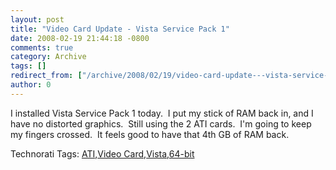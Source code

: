 ```yaml
---
layout: post
title: "Video Card Update - Vista Service Pack 1"
date: 2008-02-19 21:44:18 -0800
comments: true
category: Archive
tags: []
redirect_from: ["/archive/2008/02/19/video-card-update---vista-service-pack-1.aspx/"]
author: 0
---
```

<!-- more -->
<p>I installed Vista Service Pack 1 today.  I put my stick of RAM back in, and I have no distorted graphics.  Still using the 2 ATI cards.  I'm going to keep my fingers crossed.  It feels good to have that 4th GB of RAM back.</p>  <div class="wlWriterSmartContent" id="scid:0767317B-992E-4b12-91E0-4F059A8CECA8:19e30ab1-08a5-4ea4-bf81-49586f570129" style="padding-right: 0px; display: inline; padding-left: 0px; padding-bottom: 0px; margin: 0px; padding-top: 0px">Technorati Tags: <a href="http://technorati.com/tags/ATI" rel="tag">ATI</a>,<a href="http://technorati.com/tags/Video%20Card" rel="tag">Video Card</a>,<a href="http://technorati.com/tags/Vista" rel="tag">Vista</a>,<a href="http://technorati.com/tags/64-bit" rel="tag">64-bit</a></div>

